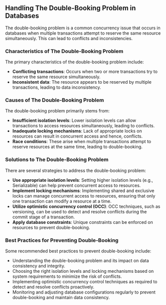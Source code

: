 ## Handling The Double-Booking Problem in Databases

The double-booking problem is a common concurrency issue that occurs in databases when multiple transactions attempt to reserve the same resource simultaneously. This can lead to conflicts and inconsistencies.

### Characteristics of The Double-Booking Problem

The primary characteristics of the double-booking problem include:

- **Conflicting transactions**: Occurs when two or more transactions try to reserve the same resource simultaneously.
- **Inconsistent data**: The resource appears to be reserved by multiple transactions, leading to data inconsistency.

### Causes of The Double-Booking Problem

The double-booking problem primarily stems from:

- **Insufficient isolation levels**: Lower isolation levels can allow transactions to access resources simultaneously, leading to conflicts.
- **Inadequate locking mechanisms**: Lack of appropriate locks on resources can result in concurrent access and hence, conflicts.
- **Race conditions**: These arise when multiple transactions attempt to reserve resources at the same time, leading to double-booking.

### Solutions to The Double-Booking Problem

There are several strategies to address the double-booking problem:

- **Use appropriate isolation levels**: Setting higher isolation levels (e.g., Serializable) can help prevent concurrent access to resources.
- **Implement locking mechanisms**: Implementing shared and exclusive locks can manage concurrent access to resources, ensuring that only one transaction can modify a resource at a time.
- **Utilize optimistic concurrency control (OCC)**: OCC techniques, such as versioning, can be used to detect and resolve conflicts during the commit stage of a transaction.
- **Apply database constraints**: Unique constraints can be enforced on resources to prevent double-booking.

### Best Practices for Preventing Double-Booking

Some recommended best practices to prevent double-booking include:

- Understanding the double-booking problem and its impact on data consistency and integrity.
- Choosing the right isolation levels and locking mechanisms based on system requirements to minimize the risk of conflicts.
- Implementing optimistic concurrency control techniques as required to detect and resolve conflicts proactively.
- Monitoring and adjusting database configurations regularly to prevent double-booking and maintain data consistency.
